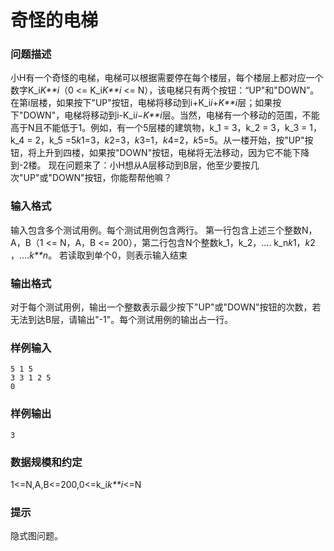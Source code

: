 # 奇怪的电梯



### 问题描述

小H有一个奇怪的电梯，电梯可以根据需要停在每个楼层，每个楼层上都对应一个数字K_i*K**i*（0 <= K_i*K**i* <= N），该电梯只有两个按钮：“UP"和"DOWN”。在第i层楼，如果按下"UP"按钮，电梯将移动到i+K_i*i*+*K**i*层；如果按下"DOWN"，电梯将移动到i-K_i*i*−*K**i*层。当然，电梯有一个移动的范围，不能高于N且不能低于1。例如，有一个5层楼的建筑物，k_1 = 3，k_2 = 3，k_3 = 1，k_4 = 2，k_5 =5*k*1=3，*k*2=3，*k*3=1，*k*4=2，*k*5=5。从一楼开始，按"UP"按钮，将上升到四楼，如果按"DOWN"按钮，电梯将无法移动，因为它不能下降到-2楼。
现在问题来了：小H想从A层移动到B层，他至少要按几次"UP"或"DOWN"按钮，你能帮帮他嘛？

### 输入格式

输入包含多个测试用例。每个测试用例包含两行。
第一行包含上述三个整数N，A，B（1 <= N，A，B <= 200），第二行包含N个整数k_1，k_2，.... k_n*k*1​，*k*2​，....*k**n*​。
若读取到单个0，则表示输入结束

### 输出格式

对于每个测试用例，输出一个整数表示最少按下"UP"或"DOWN"按钮的次数，若无法到达B层，请输出"-1"。每个测试用例的输出占一行。

### 样例输入

```
5 1 5
3 3 1 2 5
0
```

### 样例输出

```
3
```

### 数据规模和约定

1<=N,A,B<=200,0<=k_i*k**i*<=N

### 提示

隐式图问题。